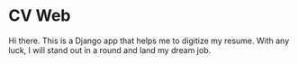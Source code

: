 # CV Web

Hi there. This is a Django app that helps me to digitize my resume. With any luck, I will stand out in a round and land my dream job.
